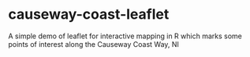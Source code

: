 # causeway-coast-leaflet
A simple demo of leaflet for interactive mapping in R which marks some points of interest along the Causeway Coast Way, NI

